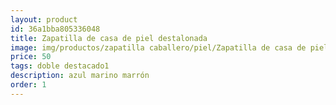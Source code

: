 ```yaml
---
layout: product
id: 36a1bba805336048
title: Zapatilla de casa de piel destalonada 
image: img/productos/zapatilla caballero/piel/Zapatilla de casa de piel destalonada =50=doble destacado1=azul marino marrón.webp
price: 50
tags: doble destacado1
description: azul marino marrón
order: 1
---
```

